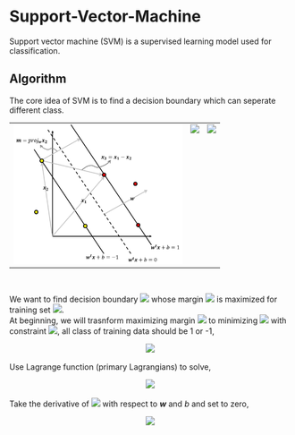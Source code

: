 # Support-Vector-Machine
Support vector machine (SVM) is a supervised learning model used for classification.

## Algorithm
The core idea of SVM is to find a decision boundary which can seperate different class.
<table>
  <tr>
    <td><img height=250 src="https://github.com/ChienKangLu/Support-Vector-Machine/blob/master/img/pic.png" /></td>
    <td  valign="top">
        <img src="https://latex.codecogs.com/svg.latex?%5Cbegin%7Barray%7D%7Bll%7D%201.%20%26%20%24find%20%24%20%5Ctextbf%7B%5Ctextit%7Bw%7D%7D%20%5C%5C%20%26%20%5Cleft%5C%7B%5Cbegin%7Barray%7D%7Blr%7D%20%5Ctextbf%7B%5Ctextit%7Bw%7D%7D%5Ccdot%5Ctextbf%7B%5Ctextit%7Bx%7D%7D_%5Ctextbf%7B%5Ctextit%7Bi%7D%7D&plus;b%3D1%20%5Ccdots%20%5Ctextcircled%201%20%5C%5C%20%5Ctextbf%7B%5Ctextit%7Bw%7D%7D%5Ccdot%5Ctextbf%7B%5Ctextit%7Bx%7D%7D_%5Ctextbf%7B%5Ctextit%7Bi%7D%7D&plus;b%3D-1%20%5Ccdots%20%5Ctextcircled%202%20%5Cend%7Barray%7D%5Cright.%5C%5C%20%26%20%5Ctextcircled%201%20-%20%5Ctextcircled%202%20%5C%5C%20%26%20%28%5Ctextbf%7B%5Ctextit%7Bx%7D%7D_%5Ctextbf%7B%5Ctextit%7B1%7D%7D-%5Ctextbf%7B%5Ctextit%7Bx%7D%7D_%5Ctextbf%7B%5Ctextit%7B2%7D%7D%29%5Ccdot%5Ctextbf%7B%5Ctextit%7Bw%7D%7D%3D2%20%5C%5C%20%26%20%5Ctextbf%7B%5Ctextit%7Bw%7D%7D%20%3D%20%5Cfrac%7B2%7D%7B%5Ctextbf%7B%5Ctextit%7Bx%7D%7D_%5Ctextbf%7B%5Ctextit%7B1%7D%7D-%20%5Ctextbf%7B%5Ctextit%7Bx%7D%7D_%5Ctextbf%7B%5Ctextit%7B2%7D%7D%7D%20%5Cend%7Barray%7D" />
    </td>
    <td valign="top">
      <img src="https://latex.codecogs.com/svg.latex?%5Cbegin%7Barray%7D%7Bll%7D%202.%20%26%20%24find%20%24m%24%20by%20projection%24%20%5C%5C%20%26%20%5Cbegin%7Barray%7D%7Blllll%7D%20m%20%26%20%3D%20%26%20proj_%7B%5Ctextbf%7B%5Ctextit%7Bw%7D%7D%7D%5Ctextbf%7B%5Ctextit%7Bx%7D%7D_%5Ctextbf%7B%5Ctextit%7B3%7D%7D%20%26%20%3D%20%26%20%5Cfrac%7B%5Ctextbf%7B%5Ctextit%7Bx%7D%7D_%5Ctextbf%7B%5Ctextit%7B3%7D%7D%5Ccdot%5Ctextbf%7B%5Ctextit%7Bw%7D%7D%7D%7B%5Ctextbf%7B%5Ctextit%7Bw%7D%7D%5Ccdot%5Ctextbf%7B%5Ctextit%7Bw%7D%7D%7D%5Ccdot%5Ctextbf%7B%5Ctextit%7Bw%7D%7D%20%5C%5C%20%26%26%26%3D%20%26%5Cfrac%7B%28%5Ctextbf%7B%5Ctextit%7Bx%7D%7D_%5Ctextbf%7B%5Ctextit%7B1%7D%7D-%5Ctextbf%7B%5Ctextit%7Bx%7D%7D_%5Ctextbf%7B%5Ctextit%7B2%7D%7D%29%5Ccdot%5Ctextbf%7B%5Ctextit%7Bw%7D%7D%7D%7B%5Ctextbf%7B%5Ctextit%7Bw%7D%7D%5Ccdot%5Ctextbf%7B%5Ctextit%7Bw%7D%7D%7D%5Ccdot%5Ctextbf%7B%5Ctextit%7Bw%7D%7D%20%5C%5C%20%26%26%26%3D%20%26%5Cfrac%7B%28%5Ctextbf%7B%5Ctextit%7Bx%7D%7D_%5Ctextbf%7B%5Ctextit%7B1%7D%7D-%5Ctextbf%7B%5Ctextit%7Bx%7D%7D_%5Ctextbf%7B%5Ctextit%7B2%7D%7D%29%5Ccdot%5Cfrac%7B2%7D%7B%5Ctextbf%7B%5Ctextit%7Bx%7D%7D_%5Ctextbf%7B%5Ctextit%7B1%7D%7D-%5Ctextbf%7B%5Ctextit%7Bx%7D%7D_%5Ctextbf%7B%5Ctextit%7B2%7D%7D%7D%7D%7B%5Ctextbf%7B%5Ctextit%7Bw%7D%7D%5Ccdot%5Ctextbf%7B%5Ctextit%7Bw%7D%7D%7D%5Ccdot%5Ctextbf%7B%5Ctextit%7Bw%7D%7D%20%5C%5C%20%26%26%26%3D%26%5Cfrac%7B2%7D%7B%5Ctextbf%7B%5Ctextit%7Bw%7D%7D%5Ccdot%5Ctextbf%7B%5Ctextit%7Bw%7D%7D%7D%5C%5C%20%26%26%26%3D%26%5Cfrac%7B2%7D%7B%5Cleft%20%5C%7C%20%5Ctextbf%7B%5Ctextit%7Bw%7D%7D%20%5Cright%20%5C%7C%7D%20%5Cend%7Barray%7D%20%5Cend%7Barray%7D" />
    </td>
  </tr>
</table>
<br/>
<p>
We want to find decision boundary <img src="https://latex.codecogs.com/svg.latex?%5Cinline%20%5Ctextbf%7B%5Ctextit%7Bw%7D%7D%5E%5Ctextbf%7B%5Ctextit%7Bt%7D%7D%5Ctextbf%7B%5Ctextit%7Bx%7D%7D&plus;b%3D0" /> whose margin <img src="https://latex.codecogs.com/svg.latex?%5Cinline%20%5Cfrac%7B2%7D%7B%5Cleft%20%5C%7C%20%5Ctextbf%7B%5Ctextit%7Bw%7D%7D%20%5Cright%20%5C%7C%7D" /> is maximized for training set <img src="https://latex.codecogs.com/svg.latex?%5Cinline%20%5C%7B%28%5Ctextbf%7B%5Ctextit%7Bx%7D%7D_%5Ctextbf%7B%5Ctextit%7Bi%7D%7D%2Cy_i%29%5C%7D%24%2C%20%24%20y_i%3D&plus;1/-1" />.<br/>
At beginning, we will trasnform maximizing margin <img src="https://latex.codecogs.com/svg.latex?%5Cinline%20%5Cfrac%7B2%7D%7B%5Cleft%20%5C%7C%20%5Ctextbf%7B%5Ctextit%7Bw%7D%7D%20%5Cright%20%5C%7C%7D" /> to minimizing <img src="https://latex.codecogs.com/svg.latex?%5Cinline%20J%28%5Ctextbf%7B%5Ctextit%7Bw%7D%7D%29%3D%5Cfrac%7B1%7D%7B2%7D%5Ctextbf%7B%5Ctextit%7Bw%7D%7D%5E%5Ctextbf%7B%5Ctextit%7Bt%7D%7D%5Ctextbf%7B%5Ctextit%7Bw%7D%7D" /> with constraint <img src="https://latex.codecogs.com/svg.latex?%5Cinline%20y_i%28%5Ctextbf%7B%5Ctextit%7Bw%7D%7D%5E%5Ctextbf%7B%5Ctextit%7Bt%7D%7D%5Ctextbf%7B%5Ctextit%7Bx%7D%7D_%5Ctextbf%7B%5Ctextit%7Bi%7D%7D&plus;b%29%5Cgeq%201" />, all class of training data should be 1 or -1,
<p align="center">
  <img src="https://latex.codecogs.com/svg.latex?%5Cleft%5C%7B%5Cbegin%7Barray%7D%7Blr%7D%20%5Ctextbf%7B%5Ctextit%7Bw%7D%7D%5E%5Ctextbf%7B%5Ctextit%7Bt%7D%7D%5Ctextbf%7B%5Ctextit%7Bx%7D%7D_%5Ctextbf%7B%5Ctextit%7Bi%7D%7D&plus;b%5Cgeq%201%20%24%2C%20if%20%24y_i%3D1%20%5C%5C%20%5Ctextbf%7B%5Ctextit%7Bw%7D%7D%5E%5Ctextbf%7B%5Ctextit%7Bt%7D%7D%5Ctextbf%7B%5Ctextit%7Bx%7D%7D_%5Ctextbf%7B%5Ctextit%7Bi%7D%7D&plus;b%5Cleq%20-1%20%24%2C%20if%20%24y_i%3D-1%20%5Cend%7Barray%7D%5Cright." />
</p>
</p>
<p>
  Use Lagrange function (primary Lagrangians) to solve,
</p>
<p align="center">
 <img src="https://latex.codecogs.com/svg.latex?L%28%5Ctextbf%7B%5Ctextit%7Bw%7D%7D%2Cb%2C%5Cmathit%7B%5Cboldsymbol%7B%5Calpha%7D%7D%29%3D%5Cfrac%7B1%7D%7B2%7D%5Ctextbf%7B%5Ctextit%7Bw%7D%7D%5E%5Ctextbf%7B%5Ctextit%7Bt%7D%7D%5Ctextbf%7B%5Ctextit%7Bw%7D%7D-%5Csum_%7Bi%3D1%7D%5E%7BN%7D%5Calpha_i%5C%7By_i%28%5Ctextbf%7B%5Ctextit%7Bw%7D%7D%5E%5Ctextbf%7B%5Ctextit%7Bt%7D%7D%5Ctextbf%7B%5Ctextit%7Bx%7D%7D_%5Ctextbf%7B%5Ctextit%7Bi%7D%7D&plus;b%29-1%5C%7D" />
</p>
<p>
Take the derivative of <img src="https://latex.codecogs.com/svg.latex?%5Cinline%20L%28%5Ctextbf%7B%5Ctextit%7Bw%7D%7D%2Cb%2C%5Cmathit%7B%5Cboldsymbol%7B%5Calpha%7D%7D%29" /> with respect to <b><i>w</i></b> and <i>b</i> and set to zero,
</p>
<p align="center">
  <img src="https://latex.codecogs.com/svg.latex?%5Cbegin%7Barray%7D%7Bll%7D%20%5Cfrac%7B%5Cpartial%20L%7D%7B%5Cpartial%20%5Ctextbf%7B%5Ctextit%7Bw%7D%7D%7D%3D0%26%24%2C%20%24%20%5Ctextbf%7B%5Ctextit%7Bw%7D%7D%3D%5Csum_%7Bi%3D1%7D%5E%7BN%7D%5Calpha_iy_i%5Ctextbf%7B%5Ctextit%7Bx%7D%7D_%5Ctextbf%7B%5Ctextit%7Bi%7D%7D%20%5C%5C%20%5Cfrac%7B%5Cpartial%20L%7D%7B%5Cpartial%20b%7D%3D0%26%24%2C%20%24%20%5Csum_%7Bi%3D1%7D%5E%7BN%7D%5Calpha_iy_i%3D0%20%5C%5C%20%5Cend%7Barray%7D" />
</p>
